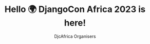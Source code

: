 ---
author: DjcAfrica Organisers
title: "Hello 🌍 DjangoCon Africa 2023 is here!"
banner: "/static/img/site/news_bg.png"

excerpt_separator: <!--more-->
layout: post-details
---